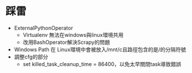# 踩雷
- ExternalPythonOperator
    - Virtualenv 無法在windows與linux環境共用
    - 改用BashOperator解決Scrapy的問題
- Windows Path 在 Linux環境中會被放入/mnt/c且路徑包含的是/的分隔符號
- 調整cfg的部分
    - set killed_task_cleanup_time = 86400，以免太早關閉task導致錯誤
